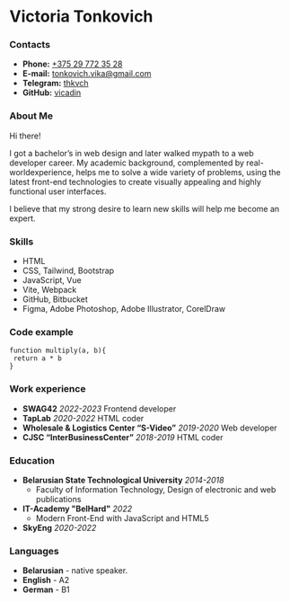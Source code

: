 # Victoria Tonkovich

### Contacts

- **Phone:** [+375 29 772 35 28](tel:+375297723528)
- **E-mail:** [tonkovich.vika@gmail.com](mailto:tonkovich.vika@gmail.com)
- **Telegram:** [thkvch](https://t.me/tnkvch)
- **GitHub:** [vicadin](https://github.com/vicadin)

### About Me

Hi there!

I got a bachelor’s in web design and later walked mypath to a web developer career.
My academic background, complemented by real-worldexperience, helps me to solve a wide variety of problems, using the latest front-end technologies to create visually appealing and highly functional user interfaces.

I believe that my strong desire to learn new skills will help me become an expert.

### Skills

- HTML
- CSS, Tailwind, Bootstrap
- JavaScript, Vue
- Vite, Webpack
- GitHub, Bitbucket
- Figma, Adobe Photoshop, Adobe Illustrator, CorelDraw

### Code example

```
function multiply(a, b){
 return a * b
}
```

### Work experience

- **SWAG42** _2022-2023_
  Frontend developer
- **TapLab** _2020-2022_
  HTML coder
- **Wholesale & Logistics Center “S-Video”** _2019-2020_
  Web developer
- **CJSC “InterBusinessCenter”** _2018-2019_
  HTML coder

### Education

- **Belarusian State Technological University** _2014-2018_
  - Faculty of Information Technology, Design of electronic and web publications
- **IT-Academy "BelHard"** _2022_
  - Modern Front-End with JavaScript and HTML5
- **SkyEng** _2020-2022_

### Languages

- **Belarusian** - native speaker.
- **English** - A2
- **German** - B1

